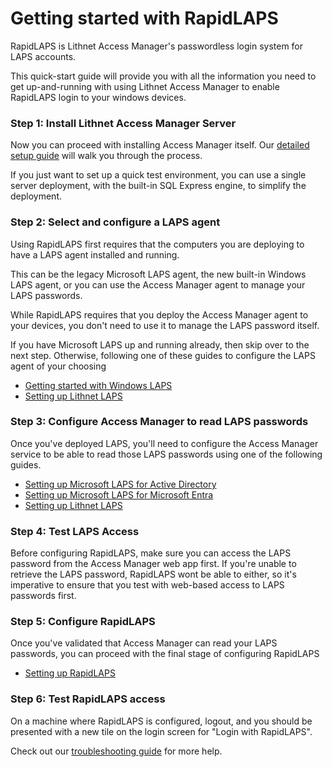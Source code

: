 # Getting started with RapidLAPS

RapidLAPS is Lithnet Access Manager's passwordless login system for LAPS accounts.

This quick-start guide will provide you with all the information you need to get up-and-running with using Lithnet Access Manager to enable RapidLAPS login to your windows devices.

### Step 1: Install Lithnet Access Manager Server

Now you can proceed with installing Access Manager itself. Our [detailed setup guide](/installation/installing-the-access-manager-server/installing-the-access-manager-service.md) will walk you through the process.

If you just want to set up a quick test environment, you can use a single server deployment, with the built-in SQL Express engine, to simplify the deployment.

### Step 2: Select and configure a LAPS agent

Using RapidLAPS first requires that the computers you are deploying to have a LAPS agent installed and running.

This can be the legacy Microsoft LAPS agent, the new built-in Windows LAPS agent, or you can use the Access Manager agent to manage your LAPS passwords.

While RapidLAPS requires that you deploy the Access Manager agent to your devices, you don't need to use it to manage the LAPS password itself.

If you have Microsoft LAPS up and running already, then skip over to the next step. Otherwise, following one of these guides to configure the LAPS agent of your choosing
* [Getting started with Windows LAPS](getting-started-with-windows-laps.md)
* [Setting up Lithnet LAPS](../../configuration/deploying-features/laps/setting-up-lithnet-laps.md)

### Step 3: Configure Access Manager to read LAPS passwords

Once you've deployed LAPS, you'll need to configure the Access Manager service to be able to read those LAPS passwords using one of the following guides.

* [Setting up Microsoft LAPS for Active Directory](../../configuration/deploying-features/laps/setting-up-microsoft-laps.md)
* [Setting up Microsoft LAPS for Microsoft Entra](../../configuration/deploying-features/laps/setting-up-microsoft-laps-for-aad.md)
* [Setting up Lithnet LAPS](../../configuration/deploying-features/laps/setting-up-lithnet-laps.md)

### Step 4: Test LAPS Access

Before configuring RapidLAPS, make sure you can access the LAPS password from the Access Manager web app first. If you're unable to retrieve the LAPS password, RapidLAPS wont be able to either, so it's imperative to ensure that you test with web-based access to LAPS passwords first.

### Step 5: Configure RapidLAPS

Once you've validated that Access Manager can read your LAPS passwords, you can proceed with the final stage of configuring RapidLAPS

* [Setting up RapidLAPS](../../configuration/deploying-features/rapidlaps/setting-up-rapid-laps.md)

### Step 6: Test RapidLAPS access

On a machine where RapidLAPS is configured, logout, and you should be presented with a new tile on the login screen for "Login with RapidLAPS".

Check out our [troubleshooting guide](../troubleshooting.md) for more help.
